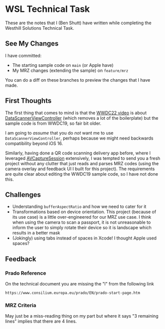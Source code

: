 # WSL Technical Task

These are the notes that I (Ben Shutt) have written while completing the Westhill Solutions Technical Task.

## See My Changes

I have committed:

- The starting sample code on `main` (or Apple have)
- My MRZ changes (extending the sample) on `feature/mrz`

You can do a diff on these branches to preview the changes that I have made.

## First Thoughts

The first thing that comes to mind is that the [WWDC22 video](https://developer.apple.com/videos/play/wwdc2022/10025/) is about [DataScannerViewController](https://developer.apple.com/documentation/visionkit/datascannerviewcontroller) (which removes a lot of the boilerplate) but the sample code is from WWDC19, so fair bit older.

I am going to _assume_ that you do *not* want me to use `DataScannerViewController`, perhaps because we might need backwards compatibility beyond iOS 16.

Similarly, having done a QR code scanning delivery app before, where I leveraged [AVCaptureSession](https://developer.apple.com/documentation/avfoundation/avcapturesession) extensively, I was tempted to send you a fresh project without any clutter that just reads and parses MRZ codes (using the camera overlay and feedback UI I built for this project).
The requirements are quite clear about editing the WWDC19 sample code, so I have not done this.

## Challenges

- Understanding `bufferAspectRatio` and how we need to cater for it
- Transformations based on device orientation. This project (because of its use case) is a little over-engineered for our MRZ use case. I think when using the camera to scan a passport, it is not unreasonable to inform the user to simply rotate their device so it is landscape which results in a better mask
- (Jokingly) using tabs instead of spaces in Xcode! I thought Apple used spaces?

## Feedback

### Prado Reference

On the technical document you are missing the "l" from the following link

```
https://www.consilium.europa.eu/prado/EN/prado-start-page.htm
```

### MRZ Criteria

May just be a miss-reading thing on my part but where it says "3 remaining lines" implies that there are 4 lines.
